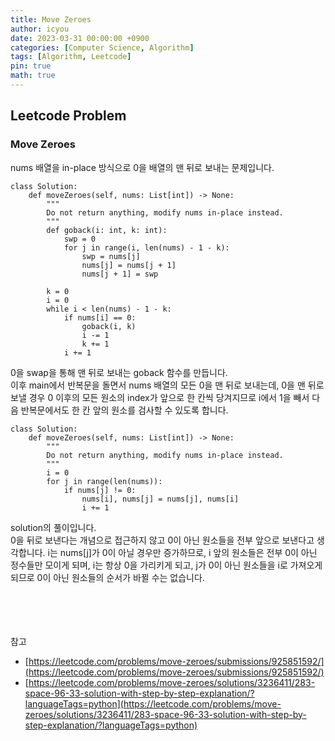 ```yaml
---
title: Move Zeroes
author: icyou
date: 2023-03-31 00:00:00 +0900
categories: [Computer Science, Algorithm]
tags: [Algorithm, Leetcode]
pin: true
math: true
---
```


## Leetcode Problem

### Move Zeroes
nums 배열을 in-place 방식으로 0을 배열의 맨 뒤로 보내는 문제입니다.

```
class Solution:
    def moveZeroes(self, nums: List[int]) -> None:
        """
        Do not return anything, modify nums in-place instead.
        """
        def goback(i: int, k: int):
            swp = 0
            for j in range(i, len(nums) - 1 - k):
                swp = nums[j]
                nums[j] = nums[j + 1]
                nums[j + 1] = swp
        
        k = 0
        i = 0
        while i < len(nums) - 1 - k:
            if nums[i] == 0:
                goback(i, k)
                i -= 1
                k += 1
            i += 1
```
0을 swap을 통해 맨 뒤로 보내는 goback 함수를 만듭니다.  
이후 main에서 반복문을 돌면서 nums 배열의 모든 0을 맨 뒤로 보내는데, 0을 맨 뒤로 보낼 경우 0 이후의 모든 원소의 index가 앞으로 한 칸씩 당겨지므로 i에서 1을 빼서 다음 반복문에서도 한 칸 앞의 원소를 검사할 수 있도록 합니다.

```
class Solution:
    def moveZeroes(self, nums: List[int]) -> None:
        """
        Do not return anything, modify nums in-place instead.
        """
        i = 0
        for j in range(len(nums)):
            if nums[j] != 0:
                nums[i], nums[j] = nums[j], nums[i]
                i += 1
```
solution의 풀이입니다.  
0을 뒤로 보낸다는 개념으로 접근하지 않고 0이 아닌 원소들을 전부 앞으로 보낸다고 생각합니다.
i는 nums\[j\]가 0이 아닐 경우만 증가하므로, i 앞의 원소들은 전부 0이 아닌 정수들만 모이게 되며, i는 항상 0을 가리키게 되고, j가 0이 아닌 원소들을 i로 가져오게 되므로 0이 아닌 원소들의 순서가 바뀔 수는 없습니다.

<br/><br/><br/><br/>
참고 
- [https://leetcode.com/problems/move-zeroes/submissions/925851592/](https://leetcode.com/problems/move-zeroes/submissions/925851592/)
- [https://leetcode.com/problems/move-zeroes/solutions/3236411/283-space-96-33-solution-with-step-by-step-explanation/?languageTags=python](https://leetcode.com/problems/move-zeroes/solutions/3236411/283-space-96-33-solution-with-step-by-step-explanation/?languageTags=python)